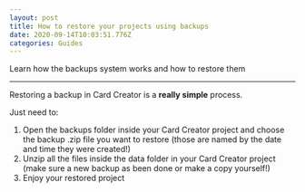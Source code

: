 ```yaml
---
layout: post
title: How to restore your projects using backups
date: 2020-09-14T10:03:51.776Z
categories: Guides
---
```



Learn how the backups system works and how to restore them

---

Restoring a backup in Card Creator is a **really simple** process.

Just need to:

1. Open the backups folder inside your Card Creator project and choose the backup .zip file you want to restore (those are named by the date and time they were created!)
2. Unzip all the files inside the data folder in your Card Creator project (make sure a new backup as been done or make a copy yourself!)
3. Enjoy your restored project